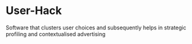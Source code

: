# User-Hack
Software that clusters user choices and subsequently helps in strategic profiling and contextualised advertising

